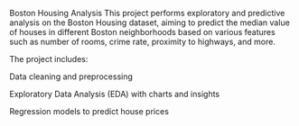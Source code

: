 Boston Housing Analysis
This project performs exploratory and predictive analysis on the Boston Housing dataset, aiming to predict the median value of houses in different Boston neighborhoods based on various features such as number of rooms, crime rate, proximity to highways, and more.

The project includes:

Data cleaning and preprocessing

Exploratory Data Analysis (EDA) with charts and insights

Regression models to predict house prices
